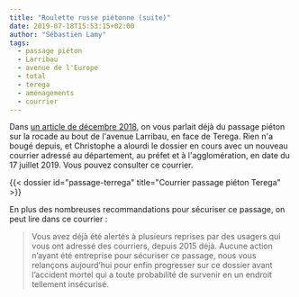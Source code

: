 ```yaml
---
title: "Roulette russe piétonne (suite)"
date: 2019-07-18T15:53:15+02:00
author: "Sébastien Lamy"
tags:
  - passage piéton
  - Larribau
  - avenue de l'Europe
  - total
  - terega
  - aménagements
  - courrier
---
```


Dans [un article de décembre 2018], on vous parlait déjà du passage piéton sur la
rocade au bout de l'avenue Larribau, en face de Terega. Rien n'a bougé depuis,
et Christophe a alourdi le dossier en cours avec un nouveau courrier adressé
au département, au préfet et à l'agglomération, en date du 17 juillet 2019.
Vous pouvez consulter ce courrier.


<div class="pure-g trombi">
{{< dossier id="passage-terrega" title="Courrier passage piéton Terega" >}}
</div>

En plus des nombreuses recommandations pour sécuriser ce passage, on peut lire dans ce
courrier :

> Vous avez déjà été alertés à plusieurs reprises par des usagers qui vous ont adressé des courriers, depuis 2015 déjà.  Aucune action n’ayant été entreprise pour sécuriser ce passage, nous vous relançons aujourd’hui pour enfin progresser sur ce dossier avant l’accident mortel qui a toute probabilité de survenir en un endroit tellement insécurisé.

[un article de décembre 2018]: /blog/2018/passage-pieton-a-haut-risque/